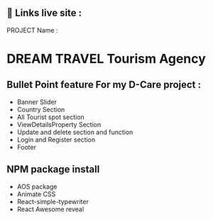 ## 🔗 Links live site :


PROJECT Name :  
# DREAM TRAVEL Tourism Agency 

##  Bullet Point feature For my D-Care project :

 - Banner Slider
 - Country Section
 - All Tourist spot section
 - ViewDetailsProperty Section
 - Update and delete section and function
 - Login and Register section
 - Footer


## NPM package install

- AOS package
- Animate CSS
- React-simple-typewriter
- React Awesome reveal
